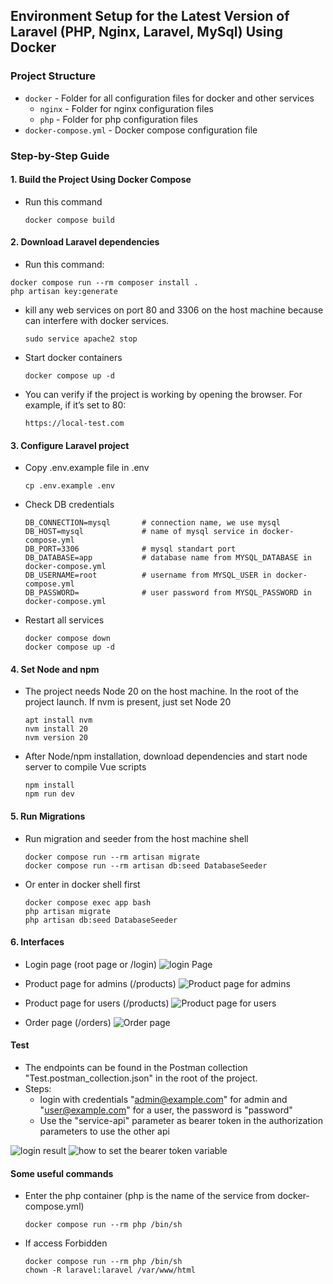 ## Environment Setup for the Latest Version of Laravel (PHP, Nginx, Laravel, MySql) Using Docker

### Project Structure

- `docker` - Folder for all configuration files for docker and other services
    - `nginx` - Folder for nginx configuration files
    - `php` - Folder for php configuration files
- `docker-compose.yml` - Docker compose configuration file

### Step-by-Step Guide


#### 1. Build the Project Using Docker Compose

- Run this command
  
  ```
  docker compose build
  ```

#### 2. Download Laravel dependencies

-  Run this command:

  ```
  docker compose run --rm composer install .
  php artisan key:generate
  ```

- kill any web services on port 80 and 3306 on the host machine because can interfere with docker services.

  ```
  sudo service apache2 stop
  ```

- Start docker containers

  ```
  docker compose up -d
  ```

- You can verify if the project is working by opening the browser. For example, if it’s set to 80:

  ```
  https://local-test.com
  ```

#### 3. Configure Laravel project 
 

- Copy .env.example file in .env

  ```
  cp .env.example .env
  ```

- Check DB credentials
  ```
  DB_CONNECTION=mysql       # connection name, we use mysql
  DB_HOST=mysql             # name of mysql service in docker-compose.yml
  DB_PORT=3306              # mysql standart port 
  DB_DATABASE=app           # database name from MYSQL_DATABASE in docker-compose.yml
  DB_USERNAME=root          # username from MYSQL_USER in docker-compose.yml
  DB_PASSWORD=              # user password from MYSQL_PASSWORD in docker-compose.yml
  ```
- Restart all services
  
  ```
  docker compose down
  docker compose up -d
  ```
#### 4. Set Node and npm
  
- The project needs Node 20 on the host machine. In the root of the project launch. If nvm is present, just set Node 20
  
  ```
  apt install nvm
  nvm install 20
  nvm version 20

- After Node/npm installation, download dependencies and start node server to compile Vue scripts
  
  ```
  npm install
  npm run dev
  ```

#### 5. Run Migrations
- Run migration and seeder from the host machine shell

  ```
  docker compose run --rm artisan migrate
  docker compose run --rm artisan db:seed DatabaseSeeder
  ```

- Or enter in docker shell first
  
  ```
  docker compose exec app bash
  php artisan migrate
  php artisan db:seed DatabaseSeeder
  ```

#### 6. Interfaces

- Login page (root page or /login)
![login Page](https://i.ibb.co/zsP7Wf5/Login-page.png)

- Product page for admins (/products)
![Product page for admins](https://i.ibb.co/1fYFrCH/Schermata-del-2025-01-21-09-35-23.png)

- Product page for users (/products)
![Product page for users](https://i.ibb.co/Mp5pRQr/Order-page.png)

- Order page (/orders)
![Order page](https://i.ibb.co/3RPvcsk/Product-page-for-users.png)


#### Test
- The endpoints can be found in the Postman collection "Test.postman_collection.json" in the root of the project. 
- Steps:
  - login with credentials "admin@example.com" for admin and "user@example.com" for a user, the password is "password"
  - Use the "service-api" parameter as bearer token in the authorization parameters to use the other api
  

![login result](https://i.ibb.co/TqPzWd5/Schermata-del-2025-01-20-09-49-52.png)
![how to set the bearer token variable](https://i.ibb.co/wLWSxb1/Schermata-del-2025-01-20-09-54-52.png)


#### Some useful commands

- Enter the php container (php is the name of the service from docker-compose.yml)

  ```
  docker compose run --rm php /bin/sh

  ```

- If access Forbidden

  ```
  docker compose run --rm php /bin/sh
  chown -R laravel:laravel /var/www/html
  ```

